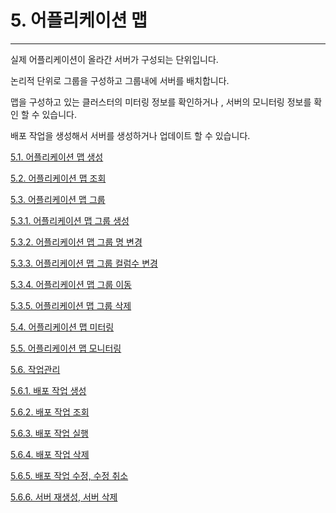 # 5. 어플리케이션 맵

---

실제 어플리케이션이 올라간 서버가 구성되는 단위입니다.

논리적 단위로 그룹을 구성하고 그룹내에 서버를 배치합니다.

맵을 구성하고 있는 클러스터의 미터링 정보를 확인하거나 , 서버의 모니터링 정보를 확인 할 수 있습니다.

배포 작업을 생성해서 서버를 생성하거나 업데이트 할 수 있습니다.

[5.1. 어플리케이션 맵 생성](/applicationmap/create.md)

[5.2. 어플리케이션 맵 조회](/applicationmap/fetch.md)

[5.3. 어플리케이션 맵 그룹](/applicationmap/group.md)

[5.3.1. 어플리케이션 맵 그룹 생성](/applicationmap/group/create.md)

[5.3.2. 어플리케이션 맵 그룹 명 변경](/applicationmap/group/nameedit.md)

[5.3.3. 어플리케이션 맵 그룹 컬럼수 변경](/applicationmap/group/columnedit.md)

[5.3.4. 어플리케이션 맵 그룹 이동](/applicationmap/group/move.md)

[5.3.5. 어플리케이션 맵 그룹 삭제](/applicationmap/group/remove.md)

[5.4. 어플리케이션 맵 미터링](/applicationmap/metering.md)

[5.5. 어플리케이션 맵 모니터링](/applicationmap/monitoring.md)

[5.6. 작업관리](/applicationmap/job.md)

[5.6.1. 배포 작업 생성](/applicationmap/job/create.md)

[5.6.2. 배포 작업 조회](/applicationmap/job/fetch.md)

[5.6.3. 배포 작업 실행](/applicationmap/job/run.md)

[5.6.4. 배포 작업 삭제](/applicationmap/job/remove.md)

[5.6.5. 배포 작업 수정, 수정 취소](/applicationmap/job/etc.md)

[5.6.6. 서버 재생성, 서버 삭제](/applicationmap/job/etc2.md)

##### 

##### 

##### 



